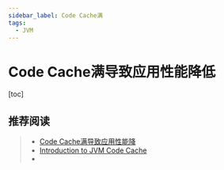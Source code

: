 ```yaml
---
sidebar_label: Code Cache满
tags:
  - JVM
---
```



# Code Cache满导致应用性能降低


[toc]



## 推荐阅读

> - [Code Cache满导致应用性能降](https://juejin.cn/post/6844903601786060808)
> - [Introduction to JVM Code Cache](https://www.baeldung.com/jvm-code-cache)
> -
